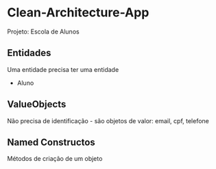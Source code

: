 # Clean-Architecture-App

Projeto: Escola de Alunos

## Entidades
Uma entidade precisa ter uma entidade

- Aluno

## ValueObjects
Não precisa de identificação - são objetos de valor: email, cpf, telefone

## Named Constructos
Métodos de criação de um objeto